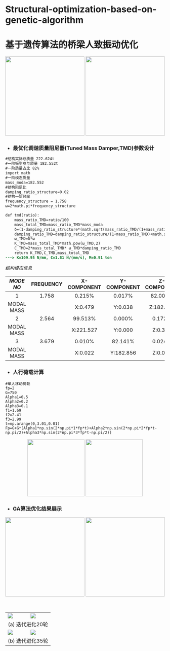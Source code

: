 # Structural-optimization-based-on-genetic-algorithm
# 基于遗传算法的桥梁人致振动优化 #

<div align=center>
  <img height="250px" src="https://user-images.githubusercontent.com/98397090/215322917-744ecc35-fb79-4c79-a06d-11c333d31674.png" />
  <img height="250px" src="https://user-images.githubusercontent.com/98397090/215425283-a11178d6-726a-427d-9718-cfc7441e4c19.gif" />
</div>

* ### 最优化调谐质量阻尼器(Tuned Mass Damper,TMD)参数设计
```diff
#结构实际总质量 222.624t
#一阶振型参与质量 182.552t
#一阶质量占比 82%
import math
#一阶模态质量
mass_moda=182.552
#结构阻尼比
damping_ratio_structure=0.02
#结构一阶频率
frequency_structure = 1.758
ω=2*math.pi*frequency_structure

def tmd(ratio):
    mass_ratio_TMD=ratio/100
    mass_total_TMD=mass_ratio_TMD*mass_moda
    δ=(1-damping_ratio_structure*(math.sqrt(mass_ratio_TMD/(1+mass_ratio_TMD))))/(1+mass_ratio_TMD)
    damping_ratio_TMD=damping_ratio_structure/(1+mass_ratio_TMD)+math.sqrt(mass_ratio_TMD/(1+mass_ratio_TMD))
    ω_TMD=δ*ω
    K_TMD=mass_total_TMD*math.pow(ω_TMD,2)
    C_TMD=2*mass_total_TMD* ω_TMD*damping_ratio_TMD
    return K_TMD,C_TMD,mass_total_TMD
---> K=109.95 N/mm, C=1.81 N/(mm/s), M=0.91 ton
```

_结构模态信息_
<div align=center>
    
|_MODE NO_|__FREQUENCY__|__X-COMPONENT__|__Y-COMPONENT__|__Z-COMPONENT__|
|:---:|:---:|:---:|:---:|:---:|
|1|1.758|0.215%|0.017%|82.005%|
|MODAL MASS| |X:0.479|Y:0.038|Z:182.552|
|2|2.564|99.513%|0.000%|0.172%|
|MODAL MASS| |X:221.527|Y:0.000|Z:0.382|
|3|3.679|0.010%|82.141%|0.024%|
|MODAL MASS| |X:0.022|Y:182.856|Z:0.054|
    
</div>

* ### 人行荷载计算
```
#单人移动荷载
fp=2
G=750
Alpha1=0.5
Alpha2=0.2
Alpha3=0.1
f1=1.69
f2=2.41
f3=2.99
t=np.arange(0,3.01,0.01)
Fp=G+G*(Alpha1*np.sin(2*np.pi*1*fp*t)+Alpha2*np.sin(2*np.pi*2*fp*t-np.pi/2)+Alpha3*np.sin(2*np.pi*3*fp*t-np.pi/2))
```

<div align=center>
  <img height="180px" src="https://user-images.githubusercontent.com/98397090/215421119-97556e0e-394a-45e9-b519-b3bdfbc83521.png" />
  <img height="180px" src="https://user-images.githubusercontent.com/98397090/215420032-ddf91613-c362-4a32-ab27-794237389084.png" />
</div>

* ### GA算法优化结果展示 ###
<div align=center>
  <img height="250px" src="https://user-images.githubusercontent.com/98397090/215321260-7b035c60-78ed-47d2-8f28-d39df2b7decb.svg" />
  <img height="250px" src="https://user-images.githubusercontent.com/98397090/215424980-766b7925-c994-419a-be9d-ca2b093d8a5b.svg" />
</div>

</p>
&emsp;&emsp; 

<table align="center">
  <tr>
    <td><img src="https://user-images.githubusercontent.com/98397090/215423884-1d9e3a94-7ab4-4a6f-82e1-af1736f2a63a.png"/></td>
    <td><img src="https://user-images.githubusercontent.com/98397090/215424145-294a33a9-3688-4ad5-9f25-f192ba299aff.png"/></td>
  </tr>
  <tr>
    <td colspan="2">
    <div align=center>(a) 迭代进化20轮</div>
    </td>
  </tr>
  <tr>
    <td><img src="https://user-images.githubusercontent.com/98397090/215427499-97338acf-fb0e-4f61-9e76-5678d0f25fdc.png"/></td>
    <td><img src="https://user-images.githubusercontent.com/98397090/215427600-c250ee6d-7ada-4346-b30f-33519d3a41f8.png"/></td>
  </tr>
  <tr>
    <td colspan="2">
    <div align=center>(b) 迭代进化35轮</div>
    </td>
  </tr>
</table>

